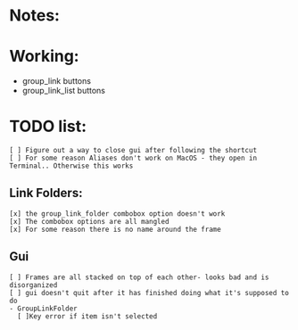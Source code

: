# Notes:

# Working:
  - group_link buttons
  - group_link_list buttons

# TODO list:
    [ ] Figure out a way to close gui after following the shortcut
    [ ] For some reason Aliases don't work on MacOS - they open in Terminal.. Otherwise this works

  ## Link Folders:
    [x] the group_link_folder combobox option doesn't work
    [x] The combobox options are all mangled
    [x] For some reason there is no name around the frame
  
  ## Gui
    [ ] Frames are all stacked on top of each other- looks bad and is disorganized
    [ ] gui doesn't quit after it has finished doing what it's supposed to do
    - GroupLinkFolder
      [ ]Key error if item isn't selected
